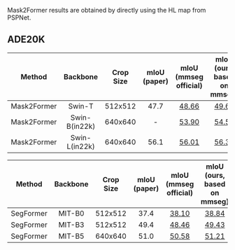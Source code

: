 Mask2Former results are obtained by  directly using the HL map from PSPNet.

## ADE20K
|   Method    |   Backbone    | Crop Size | mIoU (paper) |                                                                                                  mIoU (mmseg official)                                                                                                   | mIoU (ours, based on mmseg)  |
|:-----------:|:-------------:|:---------:|:------------:|:------------------------------------------------------------------------------------------------------------------------------------------------------------------------------------------------------------------------:|:----------------------------:|
| Mask2Former |    Swin-T     |  512x512  |     47.7     |                   [48.66](https://download.openmmlab.com/mmsegmentation/v0.5/mask2former/mask2former_swin-t_8xb2-160k_ade20k-512x512/mask2former_swin-t_8xb2-160k_ade20k-512x512_20221203_234230.json)                   | [49.67](20230725_165931.log) |
| Mask2Former | Swin-B(in22k) |  640x640  |      -       | [53.90](https://download.openmmlab.com/mmsegmentation/v0.5/mask2former/mask2former_swin-b-in22k-384x384-pre_8xb2-160k_ade20k-640x640/mask2former_swin-b-in22k-384x384-pre_8xb2-160k_ade20k-640x640_20221203_235230.json) | [54.51](20230724_075547.log) |
| Mask2Former | Swin-L(in22k) |  640x640  |     56.1     | [56.01](https://download.openmmlab.com/mmsegmentation/v0.5/mask2former/mask2former_swin-b-in22k-384x384-pre_8xb2-160k_ade20k-640x640/mask2former_swin-b-in22k-384x384-pre_8xb2-160k_ade20k-640x640_20221203_235230.json) | [56.31](20230723_221527.log) |

|  Method   | Backbone | Crop Size | mIoU (paper) |                                                                          mIoU (mmseg official)                                                                           | mIoU (ours, based on mmseg)  |
|:---------:|:--------:|:---------:|:------------:|:------------------------------------------------------------------------------------------------------------------------------------------------------------------------:|:----------------------------:|
| SegFormer |  MIT-B0  |  512x512  |     37.4     | [38.10](https://download.openmmlab.com/mmsegmentation/v0.5/segformer/segformer_mit-b0_512x512_160k_ade20k/segformer_mit-b0_512x512_160k_ade20k_20210726_101530.log.json) | [38.84](20230727_085201.log) |
| SegFormer |  MIT-B3  |  512x512  |     49.4     | [48.46](https://download.openmmlab.com/mmsegmentation/v0.5/segformer/segformer_mit-b3_512x512_160k_ade20k/segformer_mit-b3_512x512_160k_ade20k_20210726_081410.log.json) | [49.43](20230729_205256.log) |
| SegFormer |  MIT-B5  |  640x640  |     51.0     | [50.58](https://download.openmmlab.com/mmsegmentation/v0.5/segformer/segformer_mit-b5_640x640_160k_ade20k/segformer_mit-b5_640x640_160k_ade20k_20210801_121243.log.json) | [51.21](20230728_152526.log) |